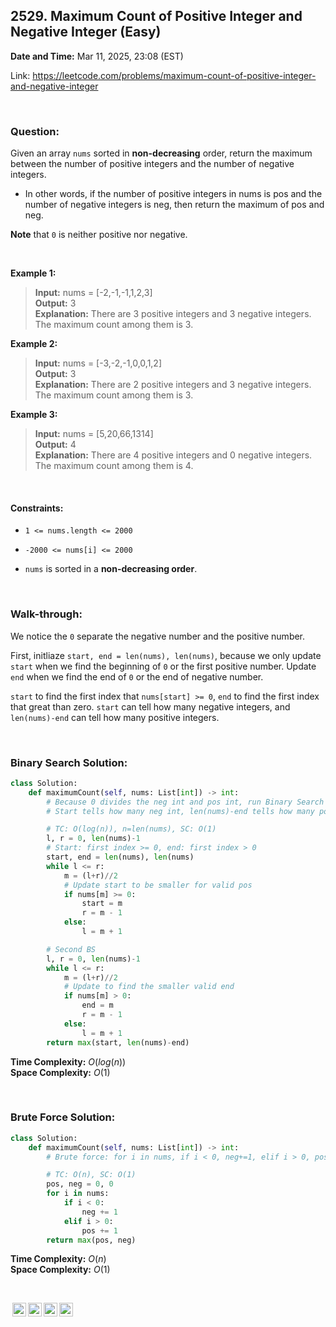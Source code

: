 ## 2529. Maximum Count of Positive Integer and Negative Integer (Easy)
**Date and Time:** Mar 11, 2025, 23:08 (EST)

Link: https://leetcode.com/problems/maximum-count-of-positive-integer-and-negative-integer

<br>

### Question:
Given an array `nums` sorted in **non-decreasing** order, return the maximum between the number of positive integers and the number of negative integers.

* In other words, if the number of positive integers in nums is pos and the number of negative integers is neg, then return the maximum of pos and neg.

**Note** that `0` is neither positive nor negative.

<br>

**Example 1:**
> **Input:** nums = [-2,-1,-1,1,2,3] <br>
> **Output:** 3 <br>
> **Explanation:** There are 3 positive integers and 3 negative integers. The maximum count among them is 3.

**Example 2:**
> **Input:** nums = [-3,-2,-1,0,0,1,2]<br>
> **Output:** 3 <br>
> **Explanation:** There are 2 positive integers and 3 negative integers. The maximum count among them is 3.

**Example 3:**
> **Input:** nums = [5,20,66,1314] <br>
> **Output:** 4 <br>
> **Explanation:** There are 4 positive integers and 0 negative integers. The maximum count among them is 4.

<br>

#### Constraints:
* `1 <= nums.length <= 2000`

* `-2000 <= nums[i] <= 2000`

* `nums` is sorted in a **non-decreasing order**.

<br>

### Walk-through: 
We notice the `0` separate the negative number and the positive number.

First, initliaze `start, end = len(nums), len(nums)`, because we only update `start` when we find the beginning of `0` or the first positive number. Update `end` when we find the end of `0` or the end of negative number.

`start` to find the first index that `nums[start] >= 0`, `end` to find the first index that great than zero. `start` can tell how many negative integers, and `len(nums)-end` can tell how many positive integers.

<br>

### Binary Search Solution:
```python
class Solution:
    def maximumCount(self, nums: List[int]) -> int:
        # Because 0 divides the neg int and pos int, run Binary Search to find start index >= 0, and end index > 0
        # Start tells how many neg int, len(nums)-end tells how many pos int

        # TC: O(log(n)), n=len(nums), SC: O(1)
        l, r = 0, len(nums)-1
        # Start: first index >= 0, end: first index > 0
        start, end = len(nums), len(nums)
        while l <= r:
            m = (l+r)//2
            # Update start to be smaller for valid pos
            if nums[m] >= 0:
                start = m
                r = m - 1
            else:
                l = m + 1

        # Second BS
        l, r = 0, len(nums)-1
        while l <= r:
            m = (l+r)//2
            # Update to find the smaller valid end
            if nums[m] > 0:
                end = m
                r = m - 1
            else:
                l = m + 1
        return max(start, len(nums)-end)
```
**Time Complexity:** $O(log(n))$ <br>
**Space Complexity:** $O(1)$

<br>

### Brute Force Solution:
```python
class Solution:
    def maximumCount(self, nums: List[int]) -> int:
        # Brute force: for i in nums, if i < 0, neg+=1, elif i > 0, pos+=1. return max(neg, pos)

        # TC: O(n), SC: O(1)
        pos, neg = 0, 0
        for i in nums:
            if i < 0:
                neg += 1
            elif i > 0:
                pos += 1
        return max(pos, neg)
```
**Time Complexity:** $O(n)$ <br>
**Space Complexity:** $O(1)$

<br>

<img style="height:22px!important;margin-left:3px;vertical-align:text-bottom;" src="https://mirrors.creativecommons.org/presskit/icons/cc.svg?ref=chooser-v1" alt="CC BY-NC-SA" title="CC BY-NC-SA"><img style="height:22px!important;margin-left:3px;vertical-align:text-bottom;" src="https://mirrors.creativecommons.org/presskit/icons/by.svg?ref=chooser-v1" alt="BY: credit must be given to the creator" title="BY: credit must be given to the creator"><img style="height:22px!important;margin-left:3px;vertical-align:text-bottom;" src="https://mirrors.creativecommons.org/presskit/icons/nc.svg?ref=chooser-v1" alt="NC: Only noncommercial uses of the work are permitted" title="NC: Only noncommercial uses of the work are permitted"><img style="height:22px!important;margin-left:3px;vertical-align:text-bottom;" src="https://mirrors.creativecommons.org/presskit/icons/sa.svg?ref=chooser-v1" alt="SA: Adaptations must be shared under the same terms" title="SA: Adaptations must be shared under the same terms">
